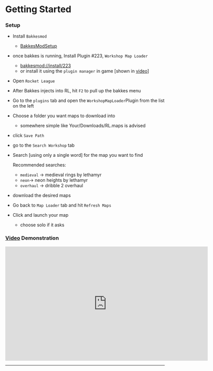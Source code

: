 # Getting Started

### Setup
- Install `Bakkesmod`
    - [BakkesModSetup][bakkes]

- once bakkes is running, Install Plugin #223, `Workshop Map Loader`
    - [bakkesmod://install/223][223]
    - or install it using the `plugin manager` in game [shown in [video][medal]]

- Open `Rocket League`

- After Bakkes injects into RL, hit `F2` to pull up the bakkes menu

- Go to the `plugins` tab and open the `WorkshopMapLoader`Plugin from the list on the left

- Choose a folder you want maps to download into
    - somewhere simple like Your/Downloads/RL.maps is advised

- click `Save Path`

- go to the `Search Workshop` tab

- Search [using only a single word] for the map you want to find
    
    Recommended searches:
    - `medieval` → medieval rings by lethamyr
    - `neon`→ neon heights by lethamyr
    - `overhaul` → dribble 2 overhaul 

- download the desired maps

- Go back to `Map Loader` tab and hit `Refresh Maps`

- Click and launch your map
    - choose solo if it asks

### [Video][medal] Demonstration

<iframe width='640' height='360' style='border: none;' src='https://medal.tv/games/rocket-league/clip/12Xmbtj0RNezTp?invite=cr-MSx0eVEsNDM0NDQwNzE' allow='autoplay' allowfullscreen></iframe>

---
[bakkes]: "https://github.com/bakkesmodorg/BakkesModInjectorCpp/releases/latest/download/BakkesModSetup.zip"
[medal]: https://medal.tv/clips/12Xmbtj0RNezTp/vpvizUDLx
[223]: https://lyshraesvelgr.github.io/http-protocol-redirector?r=bakkesmod://install/223